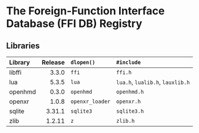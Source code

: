 The Foreign-Function Interface Database (FFI DB) Registry
=========================================================

Libraries
---------

| Library       | Release | `dlopen()`      | `#include`                       |
| :------------ | ------: | :-------------- | :------------------------------- |
| libffi        |   3.3.0 | `ffi`           | `ffi.h`                          |
| lua           |   5.3.5 | `lua`           | `lua.h`, `lualib.h`, `lauxlib.h` |
| openhmd       |   0.3.0 | `openhmd`       | `openhmd.h`                      |
| openxr        |   1.0.8 | `openxr_loader` | `openxr.h`                       |
| sqlite        |  3.31.1 | `sqlite3`       | `sqlite3.h`                      |
| zlib          |  1.2.11 | `z`             | `zlib.h`                         |
